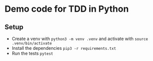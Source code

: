 # Demo code for TDD in Python

## Setup
- Create a venv with `python3 -m venv .venv` and activate with `source .venv/bin/activate`
- Install the dependencies `pip3 -r requirements.txt`
- Run the tests `pytest`
